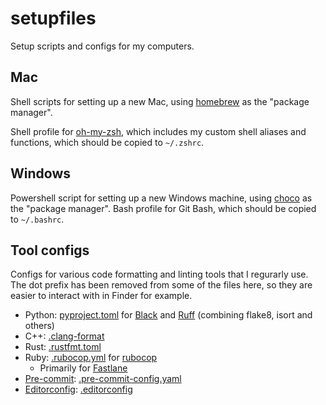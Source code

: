 # setupfiles

Setup scripts and configs for my computers.

## Mac

Shell scripts for setting up a new Mac, using [homebrew](https://brew.sh/) as the "package manager".

Shell profile for [oh-my-zsh](https://ohmyz.sh/), which includes my custom shell aliases and functions,
which should be copied to `~/.zshrc`.

## Windows

Powershell script for setting up a new Windows machine, using [choco](https://chocolatey.org/) as the "package manager".
Bash profile for Git Bash, which should be copied to `~/.bashrc`.

## Tool configs

Configs for various code formatting and linting tools that I regurarly use.
The dot prefix has been removed from some of the files here, so they are easier to interact with in Finder for example.

* Python: [pyproject.toml](./pyproject.toml) for [Black](https://github.com/psf/black) and [Ruff](https://github.com/charliermarsh/ruff) (combining flake8, isort and others)
* C++: [.clang-format](./.clang-format)
* Rust: [.rustfmt.toml](./.rustfmt.toml)
* Ruby: [.rubocop.yml](./.rubocop.yml) for [rubocop](https://github.com/rubocop/rubocop)
  * Primarily for [Fastlane](https://github.com/fastlane/fastlane)
* [Pre-commit](https://pre-commit.com/): [.pre-commit-config.yaml](./.pre-commit-config.yaml)
* [Editorconfig](https://editorconfig.org/): [.editorconfig](./.editorconfig)
